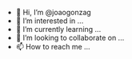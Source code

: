 - 👋 Hi, I’m @joaogonzag
- 👀 I’m interested in ...
- 🌱 I’m currently learning ...
- 💞️ I’m looking to collaborate on ...
- 📫 How to reach me ...

<!---
joaogonzag/joaogonzag is a ✨ special ✨ repository because its `README.md` (this file) appears on your GitHub profile.
You can click the Preview link to take a look at your changes.
--->
